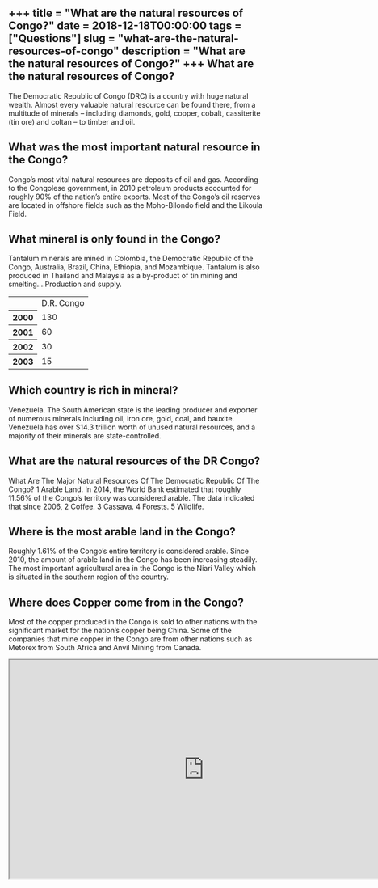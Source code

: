 +++
title = "What are the natural resources of Congo?"
date = 2018-12-18T00:00:00
tags = ["Questions"]
slug = "what-are-the-natural-resources-of-congo"
description = "What are the natural resources of Congo?"
+++
What are the natural resources of Congo?
----------------------------------------

The Democratic Republic of Congo (DRC) is a country with huge natural wealth. Almost every valuable natural resource can be found there, from a multitude of minerals – including diamonds, gold, copper, cobalt, cassiterite (tin ore) and coltan – to timber and oil.

What was the most important natural resource in the Congo?
----------------------------------------------------------

Congo’s most vital natural resources are deposits of oil and gas. According to the Congolese government, in 2010 petroleum products accounted for roughly 90% of the nation’s entire exports. Most of the Congo’s oil reserves are located in offshore fields such as the Moho-Bilondo field and the Likoula Field.

What mineral is only found in the Congo?
----------------------------------------

Tantalum minerals are mined in Colombia, the Democratic Republic of the Congo, Australia, Brazil, China, Ethiopia, and Mozambique. Tantalum is also produced in Thailand and Malaysia as a by-product of tin mining and smelting….Production and supply.

<table><tr><th></th><td>D.R. Congo</td></tr><tr><th>2000</th><td>130</td></tr><tr><th>2001</th><td>60</td></tr><tr><th>2002</th><td>30</td></tr><tr><th>2003</th><td>15</td></tr></table>

Which country is rich in mineral?
---------------------------------

Venezuela. The South American state is the leading producer and exporter of numerous minerals including oil, iron ore, gold, coal, and bauxite. Venezuela has over $14.3 trillion worth of unused natural resources, and a majority of their minerals are state-controlled.

What are the natural resources of the DR Congo?
-----------------------------------------------

What Are The Major Natural Resources Of The Democratic Republic Of The Congo? 1 Arable Land. In 2014, the World Bank estimated that roughly 11.56% of the Congo’s territory was considered arable. The data indicated that since 2006, 2 Coffee. 3 Cassava. 4 Forests. 5 Wildlife.

Where is the most arable land in the Congo?
-------------------------------------------

Roughly 1.61% of the Congo’s entire territory is considered arable. Since 2010, the amount of arable land in the Congo has been increasing steadily. The most important agricultural area in the Congo is the Niari Valley which is situated in the southern region of the country.

Where does Copper come from in the Congo?
-----------------------------------------

Most of the copper produced in the Congo is sold to other nations with the significant market for the nation’s copper being China. Some of the companies that mine copper in the Congo are from other nations such as Metorex from South Africa and Anvil Mining from Canada.

<iframe allow="accelerometer; autoplay; clipboard-write; encrypted-media; gyroscope; picture-in-picture" allowfullscreen="" class="__youtube_prefs__  epyt-is-override  no-lazyload" data-no-lazy="1" data-origheight="433" data-origwidth="770" data-skipgform_ajax_framebjll="" height="433" id="_ytid_13893" loading="lazy" src="https://www.youtube.com/embed/KrgWxC3DMdM?enablejsapi=1&autoplay=0&cc_load_policy=0&cc_lang_pref=&iv_load_policy=1&loop=0&modestbranding=0&rel=1&fs=1&playsinline=0&autohide=2&theme=dark&color=red&controls=1&" title="YouTube player" width="770"></iframe>